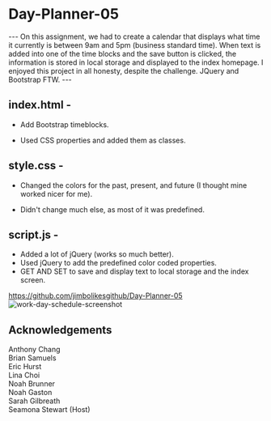 # Day-Planner-05

--- On this assignment, we had to create a calendar that displays what time it currently is
    between 9am and 5pm (business standard time). When text is added into one of the time blocks
    and the save button is clicked, the information is stored in local storage and displayed to
    the index homepage. I enjoyed this project in all honesty, despite the challenge. JQuery and
    Bootstrap FTW. ---

index.html - 
----------
* Add Bootstrap timeblocks. 

* Used CSS properties and added them as classes.

style.css - 
---------
* Changed the colors for the past, present, and future (I thought mine worked nicer for me).

* Didn't change much else, as most of it was predefined.

script.js - 
---------
* Added a lot of jQuery (works so much better).
* Used jQuery to add the predefined color coded properties.
* GET AND SET to save and display text to local storage and the index screen.

https://github.com/jimbolikesgithub/Day-Planner-05
![work-day-schedule-screenshot](https://user-images.githubusercontent.com/97565085/161400725-cc76cf77-e5b0-4312-b55c-8037da5d8cad.png)

Acknowledgements
----------------
Anthony Chang</br>
Brian Samuels <br/>
Eric Hurst <br/>
Lina Choi <br/>
Noah Brunner</br>
Noah Gaston</br>
Sarah Gilbreath</br>
Seamona Stewart (Host)
